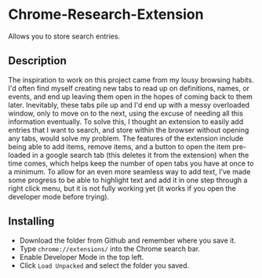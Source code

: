 # Chrome-Research-Extension

Allows you to store search entries.

## Description

The inspiration to work on this project came from my lousy browsing habits. I'd often find myself creating new tabs to read up on definitions, names, or events, and end up leaving them open in the hopes of coming back to them later. Inevitably, these tabs pile up and I'd end up with a messy overloaded window, only to move on to the next, using the excuse of needing all this information eventually. To solve this, I thought an extension to easily add entries that I want to search, and store within the browser without opening any tabs, would solve my problem. The features of the extension include being able to add items, remove items, and a button to open the item pre-loaded in a google search tab (this deletes it from the extension) when the time comes, which helps keep the number of open tabs you have at once to a minimum. To allow for an even more seamless way to add text, I’ve made some progress to be able to highlight text and add it in one step through a right click menu, but it is not fully working yet (it works if you open the developer mode before trying).

## Installing

* Download the folder from Github and remember where you save it.
* Type ```chrome://extensions/``` into the Chrome search bar.
* Enable Developer Mode in the top left.
* Click ```Load Unpacked``` and select the folder you saved.
